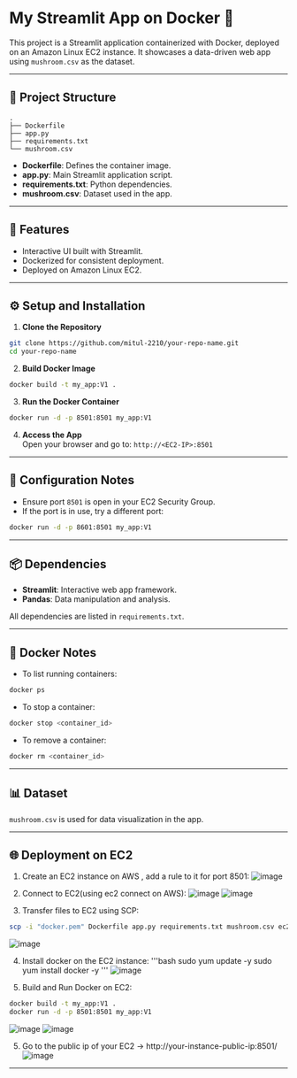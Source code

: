 # My Streamlit App on Docker 🚀

This project is a Streamlit application containerized with Docker, deployed on an Amazon Linux EC2 instance. It showcases a data-driven web app using `mushroom.csv` as the dataset.

---

## 📂 **Project Structure**

```plaintext
.
├── Dockerfile
├── app.py
├── requirements.txt
└── mushroom.csv
```

- **Dockerfile**: Defines the container image.
- **app.py**: Main Streamlit application script.
- **requirements.txt**: Python dependencies.
- **mushroom.csv**: Dataset used in the app.

---

## 🚀 **Features**

- Interactive UI built with Streamlit.
- Dockerized for consistent deployment.
- Deployed on Amazon Linux EC2.

---

## ⚙️ **Setup and Installation**

1. **Clone the Repository**
```bash
git clone https://github.com/mitul-2210/your-repo-name.git
cd your-repo-name
```

2. **Build Docker Image**
```bash
docker build -t my_app:V1 .
```

3. **Run the Docker Container**
```bash
docker run -d -p 8501:8501 my_app:V1
```

4. **Access the App**  
Open your browser and go to: `http://<EC2-IP>:8501`

---

## 📝 **Configuration Notes**

- Ensure port `8501` is open in your EC2 Security Group.
- If the port is in use, try a different port:
```bash
docker run -d -p 8601:8501 my_app:V1
```

---

## 📦 **Dependencies**

- **Streamlit**: Interactive web app framework.
- **Pandas**: Data manipulation and analysis.

All dependencies are listed in `requirements.txt`.

---

## 🐳 **Docker Notes**

- To list running containers:
```bash
docker ps
```
- To stop a container:
```bash
docker stop <container_id>
```
- To remove a container:
```bash
docker rm <container_id>
```

---

## 📊 **Dataset**

`mushroom.csv` is used for data visualization in the app.

---

## 🌐 **Deployment on EC2**

1. Create an EC2 instance on AWS , add a rule to it for port 8501:
![image](https://github.com/user-attachments/assets/976718f2-984c-463b-869a-0dbe600852e2)


2. Connect to EC2(using ec2 connect on AWS):
![image](https://github.com/user-attachments/assets/8dcd5fcc-5f2c-454b-a6a6-7b0504fa5030)
![image](https://github.com/user-attachments/assets/c3972d94-cce4-4e6e-9fb6-2a348f6b0d8d)

3. Transfer files to EC2 using SCP:
```bash
scp -i "docker.pem" Dockerfile app.py requirements.txt mushroom.csv ec2-user@<EC2-IP>:~/
```
![image](https://github.com/user-attachments/assets/95720fa4-11f3-48fc-9c5b-8f218dc545bf)

4. Install docker on the EC2 instance:
'''bash
sudo yum update -y
sudo yum install docker -y
'''
![image](https://github.com/user-attachments/assets/368b7962-2da6-4c42-846f-536f834a852e)

4. Build and Run Docker on EC2:
```bash
docker build -t my_app:V1 .
docker run -d -p 8501:8501 my_app:V1
```
![image](https://github.com/user-attachments/assets/230e1f25-6798-4138-89e1-d134f4bf0d9a)
![image](https://github.com/user-attachments/assets/4927b096-5e10-479d-b2bf-948fd7ab24b7)

5. Go to the public ip of your EC2
-> http://your-instance-public-ip:8501/
   ![image](https://github.com/user-attachments/assets/0003f575-2d16-4420-b14e-7afd3347e70b)


---

